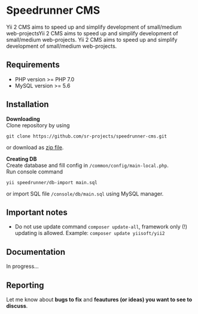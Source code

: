 # Speedrunner CMS
Yii 2 CMS aims to speed up and simplify development of small/medium web-projectsYii 2 CMS aims to speed up and simplify development of small/medium web-projects.
Yii 2 CMS aims to speed up and simplify development of small/medium web-projects.

## Requirements
* PHP version >= PHP 7.0
* MySQL version >= 5.6

## Installation

**Downloading**  
Clone repository by using
```
git clone https://github.com/sr-projects/speedrunner-cms.git
```
or download as [zip file](https://github.com/sr-projects/speedrunner-cms/archive/master.zip).

**Creating DB**  
Create database and fill config in `/common/config/main-local.php`.  
Run console command
```
yii speedrunner/db-import main.sql
```
or import SQL file `/console/db/main.sql` using MySQL manager.

## Important notes
* Do not use update command `composer update-all`, framework only (!) updating is allowed. Example: `composer update yiisoft/yii2`

## Documentation
In progress...

## Reporting
Let me know about **bugs to fix** and **feautures (or ideas) you want to see to discuss**.